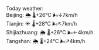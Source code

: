Today weather:  
Beijing: 🌦   🌡️+26°C 🌬️↓7km/h  
Tianjin: ☀️   🌡️+28°C 🌬️↖7km/h  
Shijiazhuang: 🌦   🌡️+26°C 🌬️←4km/h  
Tangshan: 🌦   🌡️+24°C 🌬️↗4km/h  
